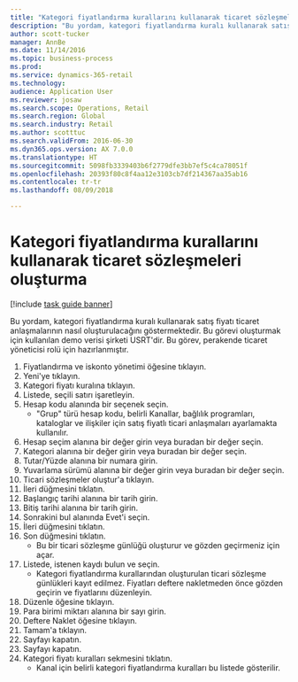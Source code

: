 ```yaml
--- 
title: "Kategori fiyatlandırma kurallarını kullanarak ticaret sözleşmeleri oluşturma"
description: "Bu yordam, kategori fiyatlandırma kuralı kullanarak satış fiyatı ticaret anlaşmalarının nasıl oluşturulacağını göstermektedir."
author: scott-tucker
manager: AnnBe
ms.date: 11/14/2016
ms.topic: business-process
ms.prod: 
ms.service: dynamics-365-retail
ms.technology: 
audience: Application User
ms.reviewer: josaw
ms.search.scope: Operations, Retail
ms.search.region: Global
ms.search.industry: Retail
ms.author: scotttuc
ms.search.validFrom: 2016-06-30
ms.dyn365.ops.version: AX 7.0.0
ms.translationtype: HT
ms.sourcegitcommit: 5098fb3339403b6f2779dfe3bb7ef5c4ca78051f
ms.openlocfilehash: 20393f80c8f4aa12e3103cb7df214367aa35ab16
ms.contentlocale: tr-tr
ms.lasthandoff: 08/09/2018

---
```

# <a name="create-trade-agreements-by-using-category-pricing-rules"></a>Kategori fiyatlandırma kurallarını kullanarak ticaret sözleşmeleri oluşturma

[!include [task guide banner](../includes/task-guide-banner.md)]

Bu yordam, kategori fiyatlandırma kuralı kullanarak satış fiyatı ticaret anlaşmalarının nasıl oluşturulacağını göstermektedir. Bu görevi oluşturmak için kullanılan demo verisi şirketi USRT'dir. Bu görev, perakende ticaret yöneticisi rolü için hazırlanmıştır.

1. Fiyatlandırma ve iskonto yönetimi öğesine tıklayın.
2. Yeni'ye tıklayın.
3. Kategori fiyatı kuralına tıklayın.
4. Listede, seçili satırı işaretleyin.
5. Hesap kodu alanında bir seçenek seçin.
    * "Grup" türü hesap kodu, belirli Kanallar, bağlılık programları, kataloglar ve ilişkiler için satış fiyatlı ticari anlaşmaları ayarlamakta kullanılır.  
6. Hesap seçim alanına bir değer girin veya buradan bir değer seçin.
7. Kategori alanına bir değer girin veya buradan bir değer seçin.
8. Tutar/Yüzde alanına bir numara girin.
9. Yuvarlama sürümü alanına bir değer girin veya buradan bir değer seçin.
10. Ticari sözleşmeler oluştur'a tıklayın.
11. İleri düğmesini tıklatın.
12. Başlangıç tarihi alanına bir tarih girin.
13. Bitiş tarihi alanına bir tarih girin.
14. Sonrakini bul alanında Evet'i seçin.
15. İleri düğmesini tıklatın.
16. Son düğmesini tıklatın.
    * Bu bir ticari sözleşme günlüğü oluşturur ve gözden geçirmeniz için açar.  
17. Listede, istenen kaydı bulun ve seçin.
    * Kategori fiyatlandırma kurallarından oluşturulan ticari sözleşme günlükleri kayıt edilmez. Fiyatları deftere nakletmeden önce gözden geçirin ve fiyatlarını düzenleyin.  
18. Düzenle öğesine tıklayın.
19. Para birimi miktarı alanına bir sayı girin.
20. Deftere Naklet öğesine tıklayın.
21. Tamam'a tıklayın.
22. Sayfayı kapatın.
23. Sayfayı kapatın.
24. Kategori fiyatı kuralları sekmesini tıklatın.
    * Kanal için belirli kategori fiyatlandırma kuralları bu listede gösterilir.  


